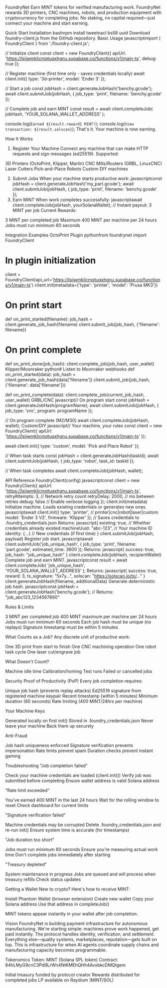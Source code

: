 FoundryNet
Earn MINT tokens for verified manufacturing work.
FoundryNet rewards 3D printers, CNC machines, robots, and production equipment with cryptocurrency for completing jobs. No staking, no capital required—just connect your machine and start earning.

Quick Start
Installation
bashnpm install tweetnacl bs58 uuid
Download foundry-client.js from the GitHub repository.
Basic Usage
javascriptimport { FoundryClient } from './foundry-client.js';

// Initialize client
const client = new FoundryClient({ 
  apiUrl: 'https://lsijwmklicmqtuqxhgnu.supabase.co/functions/v1/main-ts',
  debug: true 
});

// Register machine (first time only - saves credentials locally)
await client.init({ 
  type: '3d-printer', 
  model: 'Ender 3' 
});

// Start a job
const jobHash = client.generateJobHash('benchy.gcode');
await client.submitJob(jobHash, { 
  job_type: 'print',
  filename: 'benchy.gcode' 
});

// Complete job and earn MINT
const result = await client.completeJob(
  jobHash, 
  'YOUR_SOLANA_WALLET_ADDRESS'
);

console.log(`Earned ${result.reward} MINT!`);
console.log(`View transaction: ${result.solscan}`);
That's it. Your machine is now earning.

How It Works
1. Register Your Machine
Connect any machine that can make HTTP requests and sign messages (ed25519).
Supported:

3D Printers (OctoPrint, Klipper, Marlin)
CNC Mills/Routers (GRBL, LinuxCNC)
Laser Cutters
Pick-and-Place Robots
Custom DIY machines

2. Submit Jobs
When your machine starts productive work:
javascriptconst jobHash = client.generateJobHash('my_part.gcode');
await client.submitJob(jobHash, {
  job_type: 'print',
  filename: 'benchy.gcode'
});
3. Earn MINT
When work completes successfully:
javascriptawait client.completeJob(jobHash, yourSolanaWallet);
// Instant payout: 3 MINT per job
Current Rewards:

3 MINT per completed job
Maximum 400 MINT per machine per 24 hours
Jobs must run minimum 60 seconds


Integration Examples
OctoPrint Plugin
pythonfrom foundrynet import FoundryClient

# In plugin initialization
client = FoundryClient(api_url='https://lsijwmklicmqtuqxhgnu.supabase.co/functions/v1/main-ts')
client.init(metadata={'type': 'printer', 'model': 'Prusa MK3'})

# On print start
def on_print_started(filename):
    job_hash = client.generate_job_hash(filename)
    client.submit_job(job_hash, {'filename': filename})
    
# On print complete
def on_print_done(job_hash):
    client.complete_job(job_hash, user_wallet)
Klipper/Moonraker
python# Listen to Moonraker webhooks
def on_print_started(data):
    job_hash = client.generate_job_hash(data['filename'])
    client.submit_job(job_hash, {'filename': data['filename']})

def on_print_complete(data):
    client.complete_job(current_job_hash, user_wallet)
GRBL/CNC
javascript// On program start
const jobHash = client.generateJobHash(programName);
await client.submitJob(jobHash, { 
  job_type: 'cnc', 
  program: programName 
});

// On program complete (M2/M30)
await client.completeJob(jobHash, wallet);
Custom/DIY
javascript// Your machine, your rules
const client = new FoundryClient({
  apiUrl: 'https://lsijwmklicmqtuqxhgnu.supabase.co/functions/v1/main-ts'
});

await client.init({ 
  type: 'custom', 
  model: 'Pick and Place Robot' 
});

// When task starts
const jobHash = client.generateJobHash(taskId);
await client.submitJob(jobHash, {
  job_type: 'robot',
  task_id: taskId
});

// When task completes
await client.completeJob(jobHash, wallet);

API Reference
FoundryClient(config)
javascriptconst client = new FoundryClient({
  apiUrl: 'https://lsijwmklicmqtuqxhgnu.supabase.co/functions/v1/main-ts',
  retryAttempts: 3,      // Network retry count
  retryDelay: 2000,      // ms between retries
  debug: false           // Enable verbose logging
});
client.init(metadata)
Initialize machine. Loads existing credentials or generates new ones.
javascriptawait client.init({
  type: 'printer',       // printer|cnc|robot|laser|custom
  model: 'Ender 3 V2',
  firmware: 'Klipper'
});
// Saves credentials to .foundry_credentials.json
Returns:
javascript{
  existing: true,           // Whether credentials already existed
  machineUuid: "abc-123",   // Your machine ID
  identity: {...}           // New credentials (if first time)
}
client.submitJob(jobHash, payload)
Register job start.
javascriptawait client.submitJob('job_unique_hash', {
  job_type: 'print',
  filename: 'part.gcode',
  estimated_time: 3600
});
Returns:
javascript{
  success: true,
  job_hash: "job_unique_hash"
}
client.completeJob(jobHash, recipientWallet)
Complete job and earn MINT.
javascriptconst result = await client.completeJob(
  'job_unique_hash',
  'YOUR_SOLANA_WALLET_ADDRESS'
);
Returns:
javascript{
  success: true,
  reward: 3,
  tx_signature: "5x7y...",
  solscan: "https://solscan.io/tx/..."
}
client.generateJobHash(filename, additionalData)
Generate deterministic job hash.
javascriptconst jobHash = client.generateJobHash('benchy.gcode');
// Returns: "job_abc123_1234567890"

Rules & Limits

3 MINT per completed job
400 MINT maximum per machine per 24 hours
Jobs must run minimum 60 seconds
Each job hash must be unique (no replays)
Signature timestamp must be within 5 minutes

What Counts as a Job?
Any discrete unit of productive work:

One 3D print from start to finish
One CNC machining operation
One robot task cycle
One laser cut/engrave job

What Doesn't Count?

Machine idle time
Calibration/homing
Test runs
Failed or cancelled jobs


Security
Proof of Productivity (PoP)
Every job completion requires:

Unique job hash (prevents replay attacks)
Ed25519 signature from registered machine keypair
Recent timestamp (within 5 minutes)
Minimum duration (60 seconds)
Rate limiting (400 MINT/24hrs per machine)

Your Machine Keys

Generated locally on first init()
Stored in .foundry_credentials.json
Never leave your machine
Back them up securely

Anti-Fraud

Job hash uniqueness enforced
Signature verification prevents impersonation
Rate limits prevent spam
Duration checks prevent instant gaming


Troubleshooting
"Job completion failed"

Check your machine credentials are loaded (client.init())
Verify job was submitted before completing
Ensure wallet address is valid Solana address

"Rate limit exceeded"

You've earned 400 MINT in the last 24 hours
Wait for the rolling window to reset
Check dashboard for current limits

"Signature verification failed"

Machine credentials may be corrupted
Delete .foundry_credentials.json and re-run init()
Ensure system time is accurate (for timestamps)

"Job duration too short"

Jobs must run minimum 60 seconds
Ensure you're measuring actual work time
Don't complete jobs immediately after starting

"Treasury depleted"

System maintenance in progress
Jobs are queued and will process when treasury refills
Check status updates


Getting a Wallet
New to crypto? Here's how to receive MINT:

Install Phantom Wallet (browser extension)
Create new wallet
Copy your Solana address
Use that address in completeJob()

MINT tokens appear instantly in your wallet after job completion.

Vision
FoundryNet is building payment infrastructure for autonomous manufacturing.
We're starting simple: machines prove work happened, get paid instantly. The protocol handles identity, verification, and settlement. Everything else—quality systems, marketplaces, reputation—gets built on top.
This is infrastructure for when AI agents coordinate supply chains and manufacturing capacity becomes programmable.

Tokenomics
Token: MINT (Solana SPL token)
Contract: 84hLMyG9cnC3Pd9LrWn4NtKMEhQHh4AvxbkcDMQtgem


Initial treasury funded by protocol creator
Rewards distributed for completed jobs
LP available on Raydium (MINT/SOL)
